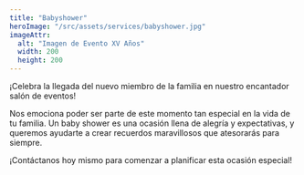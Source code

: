 ```yaml
---
title: "Babyshower"
heroImage: "/src/assets/services/babyshower.jpg"
imageAttr:
  alt: "Imagen de Evento XV Años"
  width: 200
  height: 200
---
```


¡Celebra la llegada del nuevo miembro de la familia en nuestro encantador salón de eventos!

Nos emociona poder ser parte de este momento tan especial en la vida de tu familia. Un baby shower es una ocasión llena de alegría y expectativas, y queremos ayudarte a crear recuerdos maravillosos que atesorarás para siempre.

¡Contáctanos hoy mismo para comenzar a planificar esta ocasión especial!
